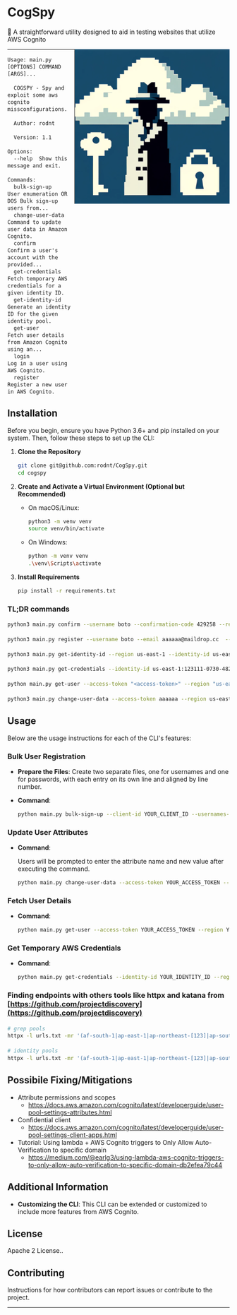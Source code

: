# CogSpy

🔑 A straightforward utility designed to aid in testing websites that utilize AWS Cognito


<img align="right" src="cogspy.png" height="350" alt="cogpsy">

---

```
Usage: main.py [OPTIONS] COMMAND [ARGS]...

  COGSPY - Spy and exploit some aws cognito missconfigurations.

  Author: rodnt

  Version: 1.1

Options:
  --help  Show this message and exit.

Commands:
  bulk-sign-up      User enumeration OR DOS Bulk sign-up users from...
  change-user-data  Command to update user data in Amazon Cognito.
  confirm           Confirm a user's account with the provided...
  get-credentials   Fetch temporary AWS credentials for a given identity ID.
  get-identity-id   Generate an identity ID for the given identity pool.
  get-user          Fetch user details from Amazon Cognito using an...
  login             Log in a user using AWS Cognito.
  register          Register a new user in AWS Cognito.
```



## Installation

Before you begin, ensure you have Python 3.6+ and pip installed on your system. Then, follow these steps to set up the CLI:

1. **Clone the Repository**

   ```bash
   git clone git@github.com:rodnt/CogSpy.git
   cd cogspy
   ```

2. **Create and Activate a Virtual Environment (Optional but Recommended)**

   - On macOS/Linux:
     ```bash
     python3 -m venv venv
     source venv/bin/activate
     ```
   - On Windows:
     ```bash
     python -m venv venv
     .\venv\Scripts\activate
     ```

3. **Install Requirements**

   ```bash
   pip install -r requirements.txt
   ```

### TL;DR commands

```bash
python3 main.py confirm --username boto --confirmation-code 429258 --region us-east-1 --client-id 4t1231db5asd3jcrco5 # confirm user creation

python3 main.py register --username boto --email aaaaaa@maildrop.cc  --password Pentest --region us-east-1 --client-id 4tl12o1sa121125121212 # create user

python3 main.py get-identity-id --region us-east-1 --identity-id us-east-1:123111-0730-4829-9ee0-g123fs1a # get identity id

python3 main.py get-credentials --identity-id us-east-1:123111-0730-4829-9ee0-g123fs1a --region "us-east-1" # get temporary credentials

python main.py get-user --access-token "<access-token>" --region "us-east-1" # get user information tokens

python3 main.py change-user-data --access-token aaaaaa --region us-east-1 # change user data ( Attack cenario, update email attribute before verification )
```

## Usage

Below are the usage instructions for each of the CLI's features:

### Bulk User Registration

- **Prepare the Files**: Create two separate files, one for usernames and one for passwords, with each entry on its own line and aligned by line number.

- **Command**:
  
  ```bash
  python main.py bulk-sign-up --client-id YOUR_CLIENT_ID --usernames-file /path/to/usernames.txt --passwords-file /path/to/passwords.txt --region YOUR_AWS_REGION
  ```

### Update User Attributes

- **Command**:
  
  Users will be prompted to enter the attribute name and new value after executing the command.
  
  ```bash
  python main.py change-user-data --access-token YOUR_ACCESS_TOKEN --region YOUR_AWS_REGION
  ```

### Fetch User Details

- **Command**:
  
  ```bash
  python main.py get-user --access-token YOUR_ACCESS_TOKEN --region YOUR_AWS_REGION
  ```

### Get Temporary AWS Credentials

- **Command**:
  
  ```bash
  python main.py get-credentials --identity-id YOUR_IDENTITY_ID --region YOUR_AWS_REGION
  ```
### Finding endpoints with others tools like httpx and katana from [https://github.com/projectdiscovery](https://github.com/projectdiscovery)

```bash
# grep pools
httpx -l urls.txt -mr '(af-south-1|ap-east-1|ap-northeast-[123]|ap-south-[12]|ap-southeast-[1234]|ca-central-1|ca-west-1|cn-north-[1]|cn-northwest-1|eu-central-[12]|eu-north-1|eu-south-[12]|eu-west-[123]|il-central-1|me-central-1|me-south-1|sa-east-1|us-east-[12]|us-gov-east-1|us-gov-west-1|us-west-[12])_[a-zA-Z0-9]+'

# identity pools
httpx -l urls.txt -mr '(af-south-1|ap-east-1|ap-northeast-[123]|ap-south-[12]|ap-southeast-[1234]|ca-central-1|ca-west-1|cn-north-1|cn-northwest-1|eu-central-[12]|eu-north-1|eu-south-[12]|eu-west-[123]|il-central-1|me-central-1|me-south-1|sa-east-1|us-east-[12]|us-gov-east-1|us-gov-west-1|us-west-[12]):[a-f0-9]{8}-[a-f0-9]{4}-[a-f0-9]{4}-[a-f0-9]{4}-[a-f0-9]{12}'
```

## Possibile Fixing/Mitigations
- Attribute permissions and scopes
  - https://docs.aws.amazon.com/cognito/latest/developerguide/user-pool-settings-attributes.html
- Confidential client
  - https://docs.aws.amazon.com/cognito/latest/developerguide/user-pool-settings-client-apps.html
- Tutorial: Using lambda + AWS Cognito triggers to Only Allow Auto-Verification to specific domain
  - https://medium.com/@earlg3/using-lambda-aws-cognito-triggers-to-only-allow-auto-verification-to-specific-domain-db2efea79c44


## Additional Information

- **Customizing the CLI**: This CLI can be extended or customized to include more features from AWS Cognito.

## License

Apache 2 License.. 

## Contributing

Instructions for how contributors can report issues or contribute to the project.

---
